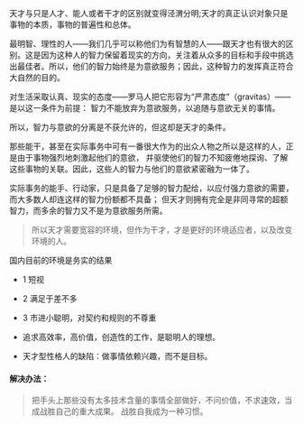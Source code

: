 天才与只是人才、能人或者干才的区别就变得泾渭分明;天才的真正认识对象只是事物的本质，事物的普遍性和总体。

最明智、理性的人——我们几乎可以称他们为有智慧的人——跟天才也有很大的区别。这是因为这种人的智力保留着现实的方向，关注着从众多的目标和手段中挑选出最佳者。所以，他们的智力始终是为意欲服务；因此，这种智力的发挥真正符合大自然的目的。

对生活采取认真、现实的态度——罗马人把它形容为“严肃态度”（gravitas）——是以这一条件为前提：
智力不能放弃为意欲服务，以追随与意欲无关的事情。

所以，智力与意欲的分离是不获允许的，但这却是天才的条件。

那些能干，甚至在实际事务中可有一番很大作为的出众人物之所以是这样的人，正是由于事物强烈地刺激起他们的意欲，
并驱使他们的智力不知疲倦地探询、了解这些事物的关联。因此，这些人的智力与他们的意欲紧密融为一体了。

实际事务的能手、行动家，只是具备了足够的智力配给，以应付强力意欲的需要，而大多数人却连这样的智力份额都不具备；
但天才则拥有完全是非同寻常的超额智力，而多余的智力又不是为意欲服务所需。


> 所以天才需要宽容的环境，但作为干才，才是更好的环境适应者，以及改变环境的人。


国内目前的环境是务实的结果

+ 1 短视
+ 2 满足于差不多
+ 3 市进小聪明，对契约和规则的不尊重

+ 追求高效率，高价值，创造性的工作，是聪明人的理想。
+ 天才型性格人的缺陷：做事情依赖兴趣，而不是目标。

#### 解决办法：
> 把手头上那些没有太多技术含量的事情全部做好，不问价值，不求速效，当成战胜自己的重大成果。
> 战胜自我成为一种习惯。
